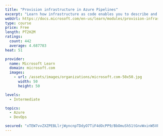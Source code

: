```yaml
---
title: "Provision infrastructure in Azure Pipelines"
excerpt: "Learn how infrastructure as code enables you to describe and automatically provision the infrastructure that you need for your application."
webUrl: https://docs.microsoft.com/en-us/learn/modules/provision-infrastructure-azure-pipelines/
type: course
price: Free
length: PT2H2M
ratings:
  count: 442
  average: 4.687783
heat: 51

provider:
  name: Microsoft Learn
  domain: microsoft.com
  images:
    - url: /assets/images/organizations/microsoft.com-50x50.jpg
      width: 50
      height: 50

levels:
  - Intermediate

topics:
  - Azure
  - DevOps

secured: "xTEW7vvZXZPEBLlrjWyncnpTDdyO7TiF4dOcPP9/BbOmuSh51tGnvWxinW5VPfbO0osO6uNImRwY6pHYEEsuDfvlPWj7D8pRKjUY53L4aZPuQtQXFY2D4qOnw4P/vqDpGUc3t36cQZtfVSXymDoyqNVGcFTqWrtNohKJt6V0RvtFxS8s3iJz82S+2SFj+QrTd5IlO97DKBnox2bFi0LOZWaZeRP7lnWmYNDusMIii0wsT6ciprC4po/5lgDEQCCh2pqX09boQtU/dZjv3Nbne1Qa1DxU/dL1OCaHeCIsRzWZYPWdB+lfkiPrvPjTqZ4Vd9lvgE/qa0cM2Ohc4rJ+e2tFwvZM/MB/h1Yj6o7mRIZL10xUWmReAW6RcNrXLLmP643GbZJG0yZXcnqS1vaHVnhZvZFU6VODGno2Aag61Lg=;6zflSpekvOV2CVO92BV4qg=="
---
```


